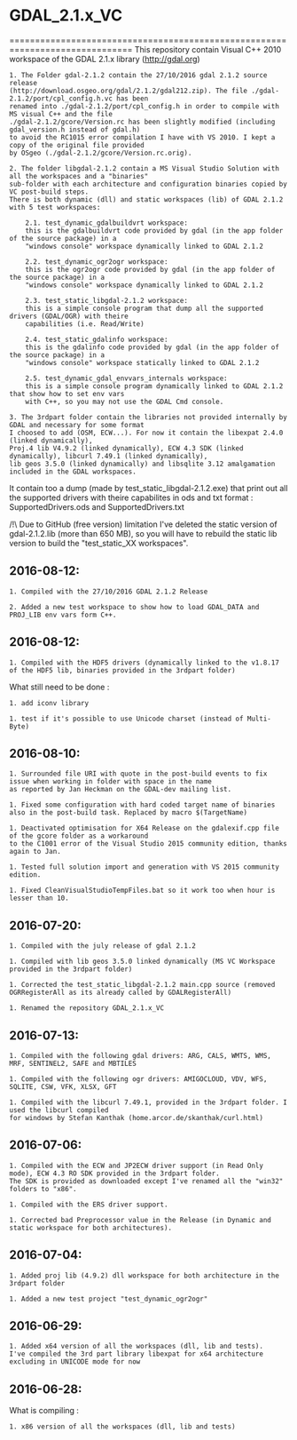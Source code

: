 # GDAL_2.1.x_VC
==============================================================================
This repository contain Visual C++ 2010 workspace of the GDAL 2.1.x library (http://gdal.org)

    1. The Folder gdal-2.1.2 contain the 27/10/2016 gdal 2.1.2 source release
	(http://download.osgeo.org/gdal/2.1.2/gdal212.zip). The file ./gdal-2.1.2/port/cpl_config.h.vc has been 
	renamed into ./gdal-2.1.2/port/cpl_config.h in order to compile with MS visual C++ and the file 
	./gdal-2.1.2/gcore/Version.rc has been slightly modified (including gdal_version.h instead of gdal.h)
	to avoid the RC1015 error compilation I have with VS 2010. I kept a copy of the original file provided
	by OSgeo (./gdal-2.1.2/gcore/Version.rc.orig).

	2. The folder libgdal-2.1.2 contain a MS Visual Studio Solution with all the workspaces and a "binaries"
	sub-folder with each architecture and configuration binaries copied by VC post-build steps.
	There is both dynamic (dll) and static workspaces (lib) of GDAL 2.1.2 with 5 test workspaces:
	
		2.1. test_dynamic_gdalbuildvrt workspace:
		this is the gdalbuildvrt code provided by gdal (in the app folder of the source package) in a 
		"windows console" workspace dynamically linked to GDAL 2.1.2

		2.2. test_dynamic_ogr2ogr workspace:
		this is the ogr2ogr code provided by gdal (in the app folder of the source package) in a 
		"windows console" workspace dynamically linked to GDAL 2.1.2
	
		2.3. test_static_libgdal-2.1.2 workspace:
		this is a simple console program that dump all the supported drivers (GDAL/OGR) with theire 
		capabilities (i.e. Read/Write)
		
		2.4. test_static_gdalinfo workspace:
		this is the gdalinfo code provided by gdal (in the app folder of the source package) in a 
		"windows console" workspace statically linked to GDAL 2.1.2
		
		2.5. test_dynamic_gdal_envvars_internals workspace:
		this is a simple console program dynamically linked to GDAL 2.1.2 that show how to set env vars 
		with C++, so you may not use the GDAL Cmd console.
	
	3. The 3rdpart folder contain the libraries not provided internally by GDAL and necessary for some format
	I choosed to add (OSM, ECW...). For now it contain the libexpat 2.4.0 (linked dynamically), 
	Proj.4 lib V4.9.2 (linked dynamically), ECW 4.3 SDK (linked dynamically), libcurl 7.49.1 (linked dynamically),
	lib geos 3.5.0 (linked dynamically) and libsqlite 3.12 amalgamation included in the GDAL workspaces.
	
It contain too a dump (made by test_static_libgdal-2.1.2.exe) that print out all the supported drivers with
theire capabilites in ods and txt format : SupportedDrivers.ods and SupportedDrivers.txt

/!\ Due to GitHub (free version) limitation I've deleted the static version of gdal-2.1.2.lib (more than 650 MB),
so you will have to rebuild the static lib version to build the "test_static_XX workspaces".

## 2016-08-12:	
	1. Compiled with the 27/10/2016 GDAL 2.1.2 Release
	
	2. Added a new test workspace to show how to load GDAL_DATA and PROJ_LIB env vars form C++.

## 2016-08-12:	

	1. Compiled with the HDF5 drivers (dynamically linked to the v1.8.17 of the HDF5 lib, binaries provided in the 3rdpart folder) 

What still need to be done :
	
	1. add iconv library
	   
    1. test if it's possible to use Unicode charset (instead of Multi-Byte)
		
## 2016-08-10:	

	1. Surrounded file URI with quote in the post-build events to fix issue when working in folder with space in the name
	as reported by Jan Heckman on the GDAL-dev mailing list.
	  
	1. Fixed some configuration with hard coded target name of binaries also in the post-build task. Replaced by macro $(TargetName)
	
	1. Deactivated optimisation for X64 Release on the gdalexif.cpp file of the gcore folder as a workaround
	to the C1001 error of the Visual Studio 2015 community edition, thanks again to Jan.
	
	1. Tested full solution import and generation with VS 2015 community edition.
	
	1. Fixed CleanVisualStudioTempFiles.bat so it work too when hour is lesser than 10.


## 2016-07-20:	

	1. Compiled with the july release of gdal 2.1.2
	
	1. Compiled with lib geos 3.5.0 linked dynamically (MS VC Workspace provided in the 3rdpart folder)
	
	1. Corrected the test_static_libgdal-2.1.2 main.cpp source (removed OGRRegisterAll as its already called by GDALRegisterAll)
	
	1. Renamed the repository GDAL_2.1.x_VC
	
	
## 2016-07-13:		
	
	1. Compiled with the following gdal drivers: ARG, CALS, WMTS, WMS, MRF, SENTINEL2, SAFE and MBTILES
	
	1. Compiled with the following ogr drivers: AMIGOCLOUD, VDV, WFS, SQLITE, CSW, VFK, XLSX, GFT

	1. Compiled with the libcurl 7.49.1, provided in the 3rdpart folder. I used the libcurl compiled
	for windows by Stefan Kanthak (home.arcor.de/skanthak/curl.html)

## 2016-07-06: 

    1. Compiled with the ECW and JP2ECW driver support (in Read Only mode), ECW 4.3 RO SDK provided in the 3rdpart folder.
	The SDK is provided as downloaded except I've renamed all the "win32" folders to "x86".
	
	1. Compiled with the ERS driver support.
	
	1. Corrected bad Preprocessor value in the Release (in Dynamic and static workspace for both architectures).
	
## 2016-07-04:	

    1. Added proj lib (4.9.2) dll workspace for both architecture in the 3rdpart folder
	
	1. Added a new test project "test_dynamic_ogr2ogr"

 	
## 2016-06-29:

    1. Added x64 version of all the workspaces (dll, lib and tests).
	I've compiled the 3rd part library libexpat for x64 architecture excluding in UNICODE mode for now
	
## 2016-06-28: 
What is compiling :

    1. x86 version of all the workspaces (dll, lib and tests) 


